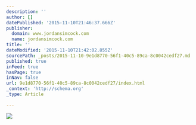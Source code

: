 ```yaml
---
description: ''
author: []
datePublished: '2015-11-10T21:46:37.666Z'
publisher:
  domain: www.jordansimcock.com
  name: jordansimcock.com
title: ''
dateModified: '2015-11-10T21:42:02.855Z'
sourcePath: _posts/2015-11-10-9e1d8770-56f1-40c5-89ca-8c0042cedf27.md
published: true
inFeed: true
hasPage: true
inNav: false
url: 9e1d8770-56f1-40c5-89ca-8c0042cedf27/index.html
_context: 'http://schema.org'
_type: Article

---
```

![](http://static1.squarespace.com/static/53a555fde4b04b8d93b0249c/t/55c7b956e4b056ace20b1b28/1439152508316/?format=750w)